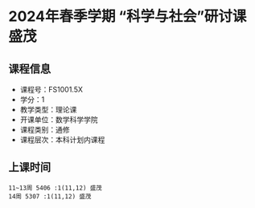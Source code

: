 # 2024年春季学期 “科学与社会”研讨课 盛茂






## 课程信息

- 课程号：FS1001.5X
- 学分：1
- 教学类型：理论课
- 开课单位：数学科学学院
- 课程类别：通修
- 课程层次：本科计划内课程

## 上课时间

```
11~13周 5406 :1(11,12) 盛茂
14周 5307 :1(11,12) 盛茂
```

